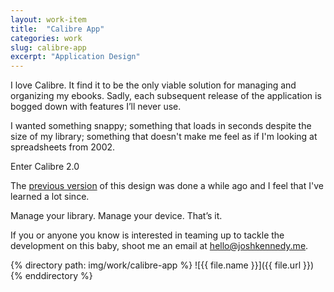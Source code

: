 ```yaml
---
layout: work-item
title:  "Calibre App"
categories: work
slug: calibre-app
excerpt: "Application Design"
---
```

I love Calibre. It find it to be the only viable solution for managing and organizing my ebooks. Sadly, each subsequent release of the application is bogged down with features I’ll never use.

I wanted something snappy; something that loads in seconds despite the size of my library; something that doesn't make me feel as if I'm looking at spreadsheets from 2002. 

Enter Calibre 2.0

The [previous version](http://dribbble.com/shots/534762-E-book-Management-App-WIP) of this design was done a while ago and I feel that I've learned a lot since. 

Manage your library. Manage your device. That’s it.

If you or anyone you know is interested in teaming up to tackle the development on this baby, shoot me an email at [hello@joshkennedy.me](mailto:hello@joshkennedy.me).

{% directory path: img/work/calibre-app %}
  ![{{ file.name }}]({{ file.url }})
{% enddirectory %}